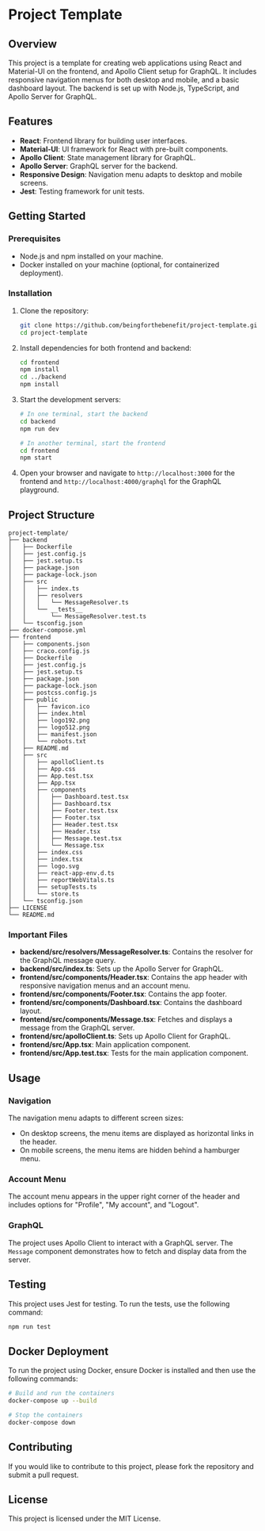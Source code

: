 # Project Template

## Overview

This project is a template for creating web applications using React and Material-UI on the frontend, and Apollo Client setup for GraphQL. It includes responsive navigation menus for both desktop and mobile, and a basic dashboard layout. The backend is set up with Node.js, TypeScript, and Apollo Server for GraphQL.

## Features

- **React**: Frontend library for building user interfaces.
- **Material-UI**: UI framework for React with pre-built components.
- **Apollo Client**: State management library for GraphQL.
- **Apollo Server**: GraphQL server for the backend.
- **Responsive Design**: Navigation menu adapts to desktop and mobile screens.
- **Jest**: Testing framework for unit tests.

## Getting Started

### Prerequisites

- Node.js and npm installed on your machine.
- Docker installed on your machine (optional, for containerized deployment).

### Installation

1. Clone the repository:

    ```bash
    git clone https://github.com/beingforthebenefit/project-template.git
    cd project-template
    ```

2. Install dependencies for both frontend and backend:

    ```bash
    cd frontend
    npm install
    cd ../backend
    npm install
    ```

3. Start the development servers:

    ```bash
    # In one terminal, start the backend
    cd backend
    npm run dev

    # In another terminal, start the frontend
    cd frontend
    npm start
    ```

4. Open your browser and navigate to `http://localhost:3000` for the frontend and `http://localhost:4000/graphql` for the GraphQL playground.

## Project Structure

```plaintext
project-template/
├── backend
│   ├── Dockerfile
│   ├── jest.config.js
│   ├── jest.setup.ts
│   ├── package.json
│   ├── package-lock.json
│   ├── src
│   │   ├── index.ts
│   │   ├── resolvers
│   │   │   └── MessageResolver.ts
│   │   └── __tests__
│   │       └── MessageResolver.test.ts
│   └── tsconfig.json
├── docker-compose.yml
├── frontend
│   ├── components.json
│   ├── craco.config.js
│   ├── Dockerfile
│   ├── jest.config.js
│   ├── jest.setup.ts
│   ├── package.json
│   ├── package-lock.json
│   ├── postcss.config.js
│   ├── public
│   │   ├── favicon.ico
│   │   ├── index.html
│   │   ├── logo192.png
│   │   ├── logo512.png
│   │   ├── manifest.json
│   │   └── robots.txt
│   ├── README.md
│   ├── src
│   │   ├── apolloClient.ts
│   │   ├── App.css
│   │   ├── App.test.tsx
│   │   ├── App.tsx
│   │   ├── components
│   │   │   ├── Dashboard.test.tsx
│   │   │   ├── Dashboard.tsx
│   │   │   ├── Footer.test.tsx
│   │   │   ├── Footer.tsx
│   │   │   ├── Header.test.tsx
│   │   │   ├── Header.tsx
│   │   │   ├── Message.test.tsx
│   │   │   └── Message.tsx
│   │   ├── index.css
│   │   ├── index.tsx
│   │   ├── logo.svg
│   │   ├── react-app-env.d.ts
│   │   ├── reportWebVitals.ts
│   │   ├── setupTests.ts
│   │   └── store.ts
│   └── tsconfig.json
├── LICENSE
└── README.md
```

### Important Files

- **backend/src/resolvers/MessageResolver.ts**: Contains the resolver for the GraphQL message query.
- **backend/src/index.ts**: Sets up the Apollo Server for GraphQL.
- **frontend/src/components/Header.tsx**: Contains the app header with responsive navigation menus and an account menu.
- **frontend/src/components/Footer.tsx**: Contains the app footer.
- **frontend/src/components/Dashboard.tsx**: Contains the dashboard layout.
- **frontend/src/components/Message.tsx**: Fetches and displays a message from the GraphQL server.
- **frontend/src/apolloClient.ts**: Sets up Apollo Client for GraphQL.
- **frontend/src/App.tsx**: Main application component.
- **frontend/src/App.test.tsx**: Tests for the main application component.

## Usage

### Navigation

The navigation menu adapts to different screen sizes:
- On desktop screens, the menu items are displayed as horizontal links in the header.
- On mobile screens, the menu items are hidden behind a hamburger menu.

### Account Menu

The account menu appears in the upper right corner of the header and includes options for "Profile", "My account", and "Logout".

### GraphQL

The project uses Apollo Client to interact with a GraphQL server. The `Message` component demonstrates how to fetch and display data from the server.

## Testing

This project uses Jest for testing. To run the tests, use the following command:

```bash
npm run test
```

## Docker Deployment

To run the project using Docker, ensure Docker is installed and then use the following commands:

```bash
# Build and run the containers
docker-compose up --build

# Stop the containers
docker-compose down
```

## Contributing

If you would like to contribute to this project, please fork the repository and submit a pull request.

## License

This project is licensed under the MIT License.

